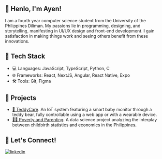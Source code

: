 ## 🍋 Henlo, I'm Ayen!

I am a fourth year computer science student from the University of the Philippines Diliman. My passions lie in programming, designing, and storytelling, manifesting in UI/UX design and front-end development. I gain satisfaction in making things work and seeing others benefit from these innovations.

## 🍉 Tech Stack
- 💻 Languages: JavaScript, TypeScript, Python, C
- 🌐 Frameworks: React, NextJS, Angular, React Native, Expo 
- 🛠️ Tools: Git, Figma

## 🍓 Projects
- [🧸 TeddyCare](https://github.com/inunice/teddycare). An IoT system featuring a smart baby monitor through a teddy bear, fully controllable using a web app or with a wearable device.
- [👩‍🍼 Poverty and Parenting](https://github.com/inunice/tes-birth-rate). A data science project analyzing the interplay between childbirth statistics and economics in the Philippines.

## 🍊 Let's Connect!
[![linkedin](https://img.shields.io/badge/LinkedIn-0077B5?style=for-the-badge&logo=linkedin&logoColor=white)](https://www.linkedin.com/in/inunice)

<!-- [![leetcode](https://img.shields.io/badge/-LeetCode-FFA116?style=for-the-badge&logo=LeetCode&logoColor=black)](https://www.linkedin.com/in/inunice) -->


<!--
**inunice/inunice** is a ✨ _special_ ✨ repository because its `README.md` (this file) appears on your GitHub profile.

Here are some ideas to get you started:

- 🔭 I’m currently working on ...
- 🌱 I’m currently learning ...
- 👯 I’m looking to collaborate on ...
- 🤔 I’m looking for help with ...
- 💬 Ask me about ...
- 📫 How to reach me: ...
- 😄 Pronouns: ...
- ⚡ Fun fact: ...
-->
